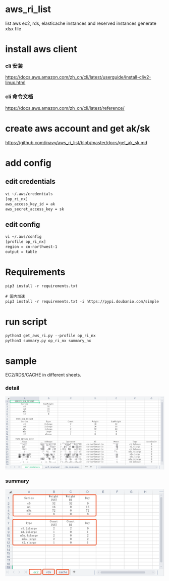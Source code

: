 # aws_ri_list
list aws ec2, rds, elasticache instances and reserved instances
generate xlsx file

# install aws client
### cli 安装
https://docs.aws.amazon.com/zh_cn/cli/latest/userguide/install-cliv2-linux.html
### cli 命令文档
https://docs.aws.amazon.com/zh_cn/cli/latest/reference/

# create aws account and get ak/sk
https://github.com/inavy/aws_ri_list/blob/master/docs/get_ak_sk.md

# add config
## edit credentials
```
vi ~/.aws/credentials
[op_ri_nx]
aws_access_key_id = ak
aws_secret_access_key = sk
```

## edit config
```
vi ~/.aws/config
[profile op_ri_nx]
region = cn-northwest-1
output = table
```

# Requirements
```
pip3 install -r requirements.txt

# 国内加速
pip3 install -r requirements.txt -i https://pypi.doubanio.com/simple
```

# run script 
```
python3 get_aws_ri.py --profile op_ri_nx
python3 summary.py op_ri_nx summary_nx
```

# sample
EC2/RDS/CACHE in different sheets.

### detail
![image](https://raw.githubusercontent.com/inavy/aws_ri_list/master/imgs/sample_detail.png)

### summary
![image](https://raw.githubusercontent.com/inavy/aws_ri_list/master/imgs/sample_summary.png)

